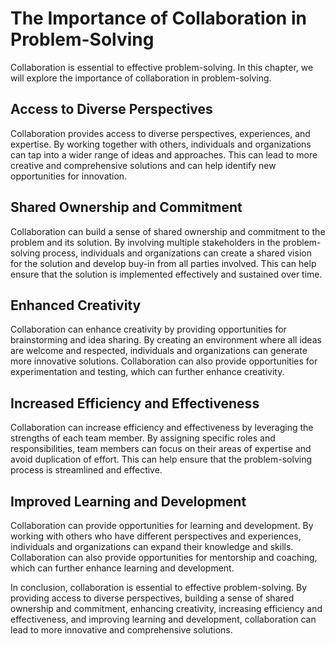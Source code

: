 The Importance of Collaboration in Problem-Solving
============================================================================================

Collaboration is essential to effective problem-solving. In this chapter, we will explore the importance of collaboration in problem-solving.

Access to Diverse Perspectives
------------------------------

Collaboration provides access to diverse perspectives, experiences, and expertise. By working together with others, individuals and organizations can tap into a wider range of ideas and approaches. This can lead to more creative and comprehensive solutions and can help identify new opportunities for innovation.

Shared Ownership and Commitment
-------------------------------

Collaboration can build a sense of shared ownership and commitment to the problem and its solution. By involving multiple stakeholders in the problem-solving process, individuals and organizations can create a shared vision for the solution and develop buy-in from all parties involved. This can help ensure that the solution is implemented effectively and sustained over time.

Enhanced Creativity
-------------------

Collaboration can enhance creativity by providing opportunities for brainstorming and idea sharing. By creating an environment where all ideas are welcome and respected, individuals and organizations can generate more innovative solutions. Collaboration can also provide opportunities for experimentation and testing, which can further enhance creativity.

Increased Efficiency and Effectiveness
--------------------------------------

Collaboration can increase efficiency and effectiveness by leveraging the strengths of each team member. By assigning specific roles and responsibilities, team members can focus on their areas of expertise and avoid duplication of effort. This can help ensure that the problem-solving process is streamlined and effective.

Improved Learning and Development
---------------------------------

Collaboration can provide opportunities for learning and development. By working with others who have different perspectives and experiences, individuals and organizations can expand their knowledge and skills. Collaboration can also provide opportunities for mentorship and coaching, which can further enhance learning and development.

In conclusion, collaboration is essential to effective problem-solving. By providing access to diverse perspectives, building a sense of shared ownership and commitment, enhancing creativity, increasing efficiency and effectiveness, and improving learning and development, collaboration can lead to more innovative and comprehensive solutions.
